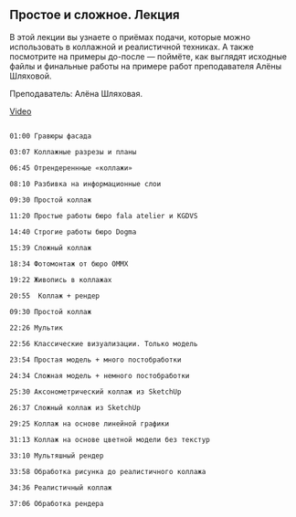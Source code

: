 ## Простое и сложное. Лекция

В этой лекции вы узнаете о приёмах подачи, которые можно использовать в коллажной и реалистичной техниках. А также посмотрите на примеры до-после — поймёте, как выглядят исходные файлы и финальные работы на примере работ преподавателя Алёны Шляховой.

Преподаватель: Алёна Шляховая.

[Video](https://player.softculture.cc/embed/online/PSH/PSH_25.25.11_L3-24_Alena_Lecture_2)

``` chapters

01:00 Гравюры фасада

03:07 Коллажные разрезы и планы

06:45 Отрендереннные «коллажи»

08:10 Разбивка на информационные слои

09:30 Простой коллаж

11:20 Простые работы бюро fala atelier и KGDVS 

14:40 Строгие работы бюро Dogma

15:39 Сложный коллаж

18:34 Фотомонтаж от бюро OMMX

19:22 Живопись в коллажах

20:55  Коллаж + рендер

09:30 Простой коллаж

22:26 Мультик

22:56 Классические визуализации. Только модель

23:54 Простая модель + много постобработки 

24:34 Сложная модель + немного постобработки

25:30 Аксонометрический коллаж из SketchUp

26:37 Сложный коллаж из SketchUp

29:25 Коллаж на основе линейной графики

31:13 Коллаж на основе цветной модели без текстур

33:10 Мультяшный рендер

33:58 Обработка рисунка до реалистичного коллажа

34:36 Реалистичный коллаж

37:06 Обработка рендера
```
